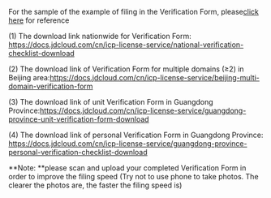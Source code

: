 For the sample of the example of filing in the Verification Form, please[click here](https://docs.jdcloud.com/cn/icp-license-service/verification-sample) for reference

(1) The download link nationwide for Verification Form: https://docs.jdcloud.com/cn/icp-license-service/national-verification-checklist-download

(2) The download link of Verification Form for multiple domains (≥2) in Beijing area:https://docs.jdcloud.com/cn/icp-license-service/beijing-multi-domain-verification-form

(3) The download link of unit Verification Form in Guangdong Province:https://docs.jdcloud.com/cn/icp-license-service/guangdong-province-unit-verification-form-download

(4) The download link of personal Verification Form in Guangdong Province: https://docs.jdcloud.com/cn/icp-license-service/guangdong-province-personal-verification-checklist-download

**Note: **please scan and upload your completed Verification Form in order to improve the filing speed (Try not to use phone to take photos. The clearer the photos are, the faster the filing speed is)